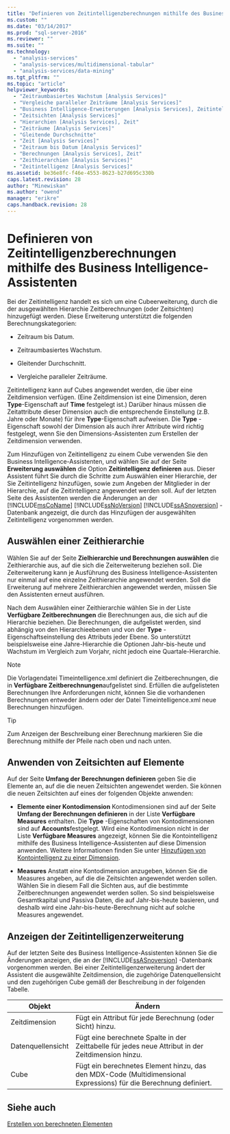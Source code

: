 ```yaml
---
title: "Definieren von Zeitintelligenzberechnungen mithilfe des Business Intelligence-Assistenten | Microsoft Docs"
ms.custom: ""
ms.date: "03/14/2017"
ms.prod: "sql-server-2016"
ms.reviewer: ""
ms.suite: ""
ms.technology: 
  - "analysis-services"
  - "analysis-services/multidimensional-tabular"
  - "analysis-services/data-mining"
ms.tgt_pltfrm: ""
ms.topic: "article"
helpviewer_keywords: 
  - "Zeitraumbasiertes Wachstum [Analysis Services]"
  - "Vergleiche paralleler Zeiträume [Analysis Services]"
  - "Business Intelligence-Erweiterungen [Analysis Services], Zeitintelligenz"
  - "Zeitsichten [Analysis Services]"
  - "Hierarchien [Analysis Services], Zeit"
  - "Zeiträume [Analysis Services]"
  - "Gleitende Durchschnitte"
  - "Zeit [Analysis Services]"
  - "Zeitraum bis Datum [Analysis Services]"
  - "Berechnungen [Analysis Services], Zeit"
  - "Zeithierarchien [Analysis Services]"
  - "Zeitintelligenz [Analysis Services]"
ms.assetid: be36e8fc-f46e-4553-8623-b27d695c330b
caps.latest.revision: 28
author: "Minewiskan"
ms.author: "owend"
manager: "erikre"
caps.handback.revision: 28
---
```

# Definieren von Zeitintelligenzberechnungen mithilfe des Business Intelligence-Assistenten
  Bei der Zeitintelligenz handelt es sich um eine Cubeerweiterung, durch die der ausgewählten Hierarchie Zeitberechnungen (oder Zeitsichten) hinzugefügt werden. Diese Erweiterung unterstützt die folgenden Berechnungskategorien:  
  
-   Zeitraum bis Datum.  
  
-   Zeitraumbasiertes Wachstum.  
  
-   Gleitender Durchschnitt.  
  
-   Vergleiche paralleler Zeiträume.  
  
 Zeitintelligenz kann auf Cubes angewendet werden, die über eine Zeitdimension verfügen. (Eine Zeitdimension ist eine Dimension, deren **Type**-Eigenschaft auf **Time** festgelegt ist.) Darüber hinaus müssen die Zeitattribute dieser Dimension auch die entsprechende Einstellung (z.B. Jahre oder Monate) für ihre **Type**-Eigenschaft aufweisen. Die **Type** -Eigenschaft sowohl der Dimension als auch ihrer Attribute wird richtig festgelegt, wenn Sie den Dimensions-Assistenten zum Erstellen der Zeitdimension verwenden.  
  
 Zum Hinzufügen von Zeitintelligenz zu einem Cube verwenden Sie den Business Intelligence-Assistenten, und wählen Sie auf der Seite **Erweiterung auswählen** die Option **Zeitintelligenz definieren** aus. Dieser Assistent führt Sie durch die Schritte zum Auswählen einer Hierarchie, der Sie Zeitintelligenz hinzufügen, sowie zum Angeben der Mitglieder in der Hierarchie, auf die Zeitintelligenz angewendet werden soll. Auf der letzten Seite des Assistenten werden die Änderungen an der [!INCLUDE[msCoName](../../includes/msconame-md.md)] [!INCLUDE[ssNoVersion](../../includes/ssnoversion-md.md)] [!INCLUDE[ssASnoversion](../../includes/ssasnoversion-md.md)] -Datenbank angezeigt, die durch das Hinzufügen der ausgewählten Zeitintelligenz vorgenommen werden.  
  
## Auswählen einer Zeithierarchie  
 Wählen Sie auf der Seite **Zielhierarchie und Berechnungen auswählen** die Zeithierarchie aus, auf die sich die Zeiterweiterung beziehen soll. Die Zeiterweiterung kann je Ausführung des Business Intelligence-Assistenten nur einmal auf eine einzelne Zeithierarchie angewendet werden. Soll die Erweiterung auf mehrere Zeithierarchien angewendet werden, müssen Sie den Assistenten erneut ausführen.  
  
 Nach dem Auswählen einer Zeithierarchie wählen Sie in der Liste **Verfügbare Zeitberechnungen** die Berechnungen aus, die sich auf die Hierarchie beziehen. Die Berechnungen, die aufgelistet werden, sind abhängig von den Hierarchieebenen und von der **Type** -Eigenschaftseinstellung des Attributs jeder Ebene. So unterstützt beispielsweise eine Jahre-Hierarchie die Optionen Jahr-bis-heute und Wachstum im Vergleich zum Vorjahr, nicht jedoch eine Quartale-Hierarchie.  
  
> [!NOTE]  
>  Die Vorlagendatei Timeintelligence.xml definiert die Zeitberechnungen, die in **Verfügbare Zeitberechnungen**aufgelistet sind. Erfüllen die aufgelisteten Berechnungen Ihre Anforderungen nicht, können Sie die vorhandenen Berechnungen entweder ändern oder der Datei Timeintelligence.xml neue Berechnungen hinzufügen.  
  
> [!TIP]  
>  Zum Anzeigen der Beschreibung einer Berechnung markieren Sie die Berechnung mithilfe der Pfeile nach oben und nach unten.  
  
## Anwenden von Zeitsichten auf Elemente  
 Auf der Seite **Umfang der Berechnungen definieren** geben Sie die Elemente an, auf die die neuen Zeitsichten angewendet werden. Sie können die neuen Zeitsichten auf eines der folgenden Objekte anwenden:  
  
-   **Elemente einer Kontodimension** Kontodimensionen sind auf der Seite **Umfang der Berechnungen definieren** in der Liste **Verfügbare Measures** enthalten. Die **Type** -Eigenschaften von Kontodimensionen sind auf **Accounts**festgelegt. Wird eine Kontodimension nicht in der Liste **Verfügbare Measures** angezeigt, können Sie die Kontointelligenz mithilfe des Business Intelligence-Assistenten auf diese Dimension anwenden. Weitere Informationen finden Sie unter [Hinzufügen von Kontointelligenz zu einer Dimension](../../analysis-services/multidimensional-models/add-account-intelligence-to-a-dimension.md).  
  
-   **Measures** Anstatt eine Kontodimension anzugeben, können Sie die Measures angeben, auf die die Zeitsichten angewendet werden sollen. Wählen Sie in diesem Fall die Sichten aus, auf die bestimmte Zeitberechnungen angewendet werden sollen. So sind beispielsweise Gesamtkapital und Passiva Daten, die auf Jahr-bis-heute basieren, und deshalb wird eine Jahr-bis-heute-Berechnung nicht auf solche Measures angewendet.  
  
## Anzeigen der Zeitintelligenzerweiterung  
 Auf der letzten Seite des Business Intelligence-Assistenten können Sie die Änderungen anzeigen, die an der [!INCLUDE[ssASnoversion](../../includes/ssasnoversion-md.md)] -Datenbank vorgenommen werden. Bei einer Zeitintelligenzerweiterung ändert der Assistent die ausgewählte Zeitdimension, die zugehörige Datenquellensicht und den zugehörigen Cube gemäß der Beschreibung in der folgenden Tabelle.  
  
|Objekt|Ändern|  
|------------|------------|  
|Zeitdimension|Fügt ein Attribut für jede Berechnung (oder Sicht) hinzu.|  
|Datenquellensicht|Fügt eine berechnete Spalte in der Zeittabelle für jedes neue Attribut in der Zeitdimension hinzu.|  
|Cube|Fügt ein berechnetes Element hinzu, das den MDX-Code (Multidimensional Expressions) für die Berechnung definiert.|  
  
## Siehe auch  
 [Erstellen von berechneten Elementen](../../analysis-services/multidimensional-models/create-calculated-members.md)  
  
  
